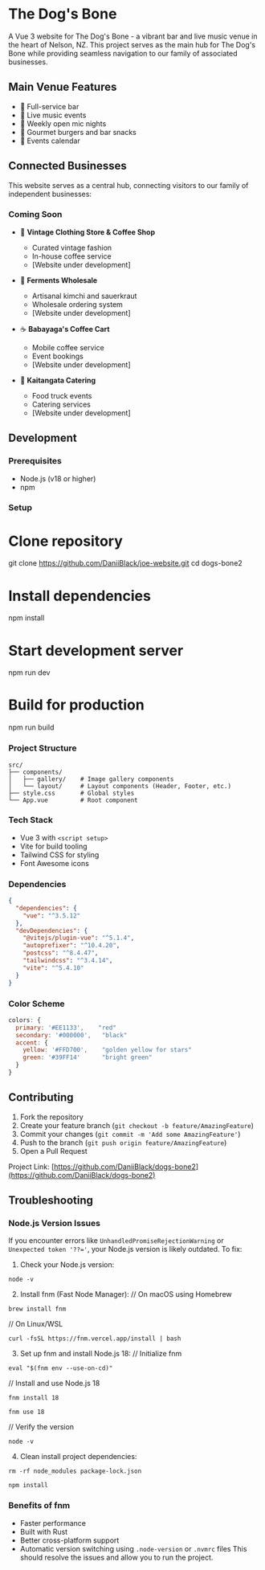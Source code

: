 # The Dog's Bone

A Vue 3 website for The Dog's Bone - a vibrant bar and live music venue in the heart of Nelson, NZ. This project serves as the main hub for The Dog's Bone while providing seamless navigation to our family of associated businesses.

## Main Venue Features
- 🍺 Full-service bar
- 🎸 Live music events
- 🎤 Weekly open mic nights
- 🍔 Gourmet burgers and bar snacks
- 📅 Events calendar

## Connected Businesses
This website serves as a central hub, connecting visitors to our family of independent businesses:

### Coming Soon
- 👕 **Vintage Clothing Store & Coffee Shop**
  - Curated vintage fashion
  - In-house coffee service
  - [Website under development]

- 🥬 **Ferments Wholesale**
  - Artisanal kimchi and sauerkraut
  - Wholesale ordering system
  - [Website under development]

- ☕ **Babayaga's Coffee Cart**
  - Mobile coffee service
  - Event bookings
  - [Website under development]

- 🚐 **Kaitangata Catering**
  - Food truck events
  - Catering services
  - [Website under development]

## Development

### Prerequisites
- Node.js (v18 or higher)
- npm

### Setup
# Clone repository
git clone https://github.com/DaniiBlack/joe-website.git
cd dogs-bone2

# Install dependencies
npm install

# Start development server
npm run dev

# Build for production
npm run build

### Project Structure
```
src/
├── components/
│   ├── gallery/    # Image gallery components
│   └── layout/     # Layout components (Header, Footer, etc.)
├── style.css       # Global styles
└── App.vue         # Root component
```

### Tech Stack
- Vue 3 with `<script setup>`
- Vite for build tooling
- Tailwind CSS for styling
- Font Awesome icons

### Dependencies
```json
{
  "dependencies": {
    "vue": "^3.5.12"
  },
  "devDependencies": {
    "@vitejs/plugin-vue": "^5.1.4",
    "autoprefixer": "^10.4.20",
    "postcss": "^8.4.47",
    "tailwindcss": "^3.4.14",
    "vite": "^5.4.10"
  }
}
```

### Color Scheme
```js
colors: {
  primary: '#EE1133',    "red"
  secondary: '#000000',   "black"
  accent: {
    yellow: '#FFD700',    "golden yellow for stars"
    green: '#39FF14'      "bright green"
  }
}
```

## Contributing
1. Fork the repository
2. Create your feature branch (`git checkout -b feature/AmazingFeature`)
3. Commit your changes (`git commit -m 'Add some AmazingFeature'`)
4. Push to the branch (`git push origin feature/AmazingFeature`)
5. Open a Pull Request

Project Link: [https://github.com/DaniiBlack/dogs-bone2](https://github.com/DaniiBlack/dogs-bone2)

## Troubleshooting

### Node.js Version Issues
If you encounter errors like `UnhandledPromiseRejectionWarning` or `Unexpected token '??='`, your Node.js version is likely outdated. To fix:

1. Check your Node.js version:
```
node -v
```

2. Install fnm (Fast Node Manager):
// On macOS using Homebrew
```
brew install fnm  
```

// On Linux/WSL
```
curl -fsSL https://fnm.vercel.app/install | bash
```

3. Set up fnm and install Node.js 18:
// Initialize fnm
```
eval "$(fnm env --use-on-cd)"
```

// Install and use Node.js 18
```
fnm install 18
```
```
fnm use 18
```
// Verify the version
```
node -v
```

4. Clean install project dependencies:
```
rm -rf node_modules package-lock.json
```
```
npm install
```

### Benefits of fnm
- Faster performance
- Built with Rust
- Better cross-platform support
- Automatic version switching using `.node-version` or `.nvmrc` files
This should resolve the issues and allow you to run the project.